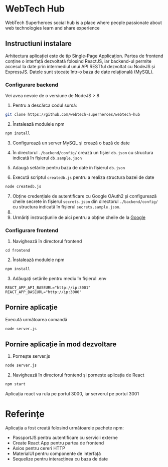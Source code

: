 # WebTech Hub
WebTech Superheroes social hub is a place where people passionate about web technologies learn and share experience

## Instructiuni instalare

Arhitectura aplicației este de tip Single-Page Applicațion. Partea de frontend conține o interfață dezvoltată folosind ReactJS, iar backend-ul permite accesul la date prin intermediul unui API RESTful dezvoltat cu NodeJS și ExpressJS. Datele sunt stocate într-o baza de date relațională (MySQL).

### Configurare backend
Vei avea nevoie de o versiune de NodeJS > 8

1. Pentru a descărca codul sursă:

```bash
git clone https://github.com/webtech-superheroes/webtech-hub
```


2. Înstalează modulele npm

```bash
npm install
```

3. Configurează un server MySQL și crează o bază de date

4. În directorul ```./backend/config/``` crează un fișier ```db.json``` cu structura indicată în fișierul ```db.sample.json```

5. Adaugă setările pentru baza de date în fișierul ```db.json```

6. Execută scriptul ```createdb.js``` pentru a realiza structura bazei de date

```bash
node createdb.js
```
7. Obține credențiale de autentificare cu Google OAuth2 și configurează cheile secrete în fișierul ```secrets.json``` din directorul ```./backend/config/``` cu structura indicată în fișierul ```secrets.sample.json```. 
8. 
9. Urmăriți instrucțiunile de aici pentru a obține cheile de la [Google](https://developers.google.com/identity/protocols/OAuth2)  

### Configurare frontend

1. Navighează în directorul frontend

```
cd frontend
```
2. Înstalează modulele npm

```bash
npm install
```

3. Adăugați setările pentru mediu în fișierul .env

```
REACT_APP_API_BASEURL="http://ip:3001"
REACT_APP_BASEURL="http://ip:3000"
```


## Pornire aplicație 

Execută următoarea comandă

```bash
node server.js
```

## Pornire aplicație în mod dezvoltare

1. Pornește server.js

```bash
node server.js
```

2. Navighează în directorul frontend și pornește aplicația de React

```bash
npm start
```

Aplicația react va rula pe portul 3000, iar serverul pe portul 3001 

# Referințe

Aplicația a fost creată folosind următoarele pachete npm:

* PassportJS pentru autentificare cu servicii externe
* Create React App pentru partea de frontend
* Axios pentru cereri HTTP
* MaterialUI pentru componente de interfață
* Sequelize pentru interacținea cu baza de date







